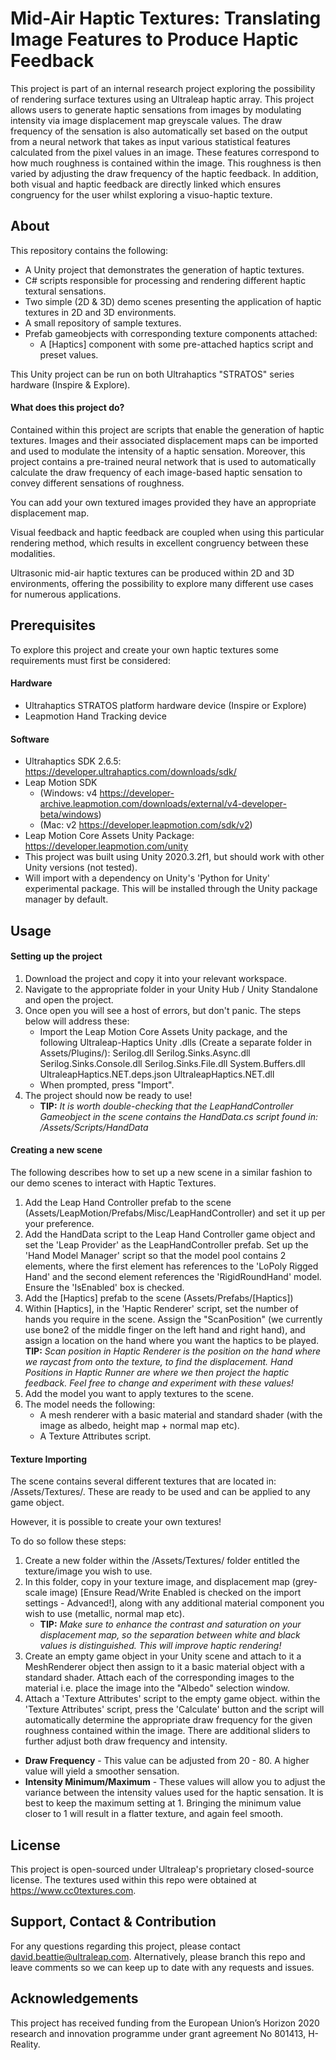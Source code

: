 # Mid-Air Haptic Textures: Translating Image Features to Produce Haptic Feedback
This project is part of an internal research project exploring the possibility of rendering surface textures using an Ultraleap haptic array. This project allows users to generate haptic sensations from images by modulating intensity via image displacement map greyscale values. The draw frequency of the sensation is also automatically set based on the output from a neural network that takes as input various statistical features calculated from the pixel values in an image. These features correspond to how much roughness is contained within the image. This roughness is then varied by adjusting the draw frequency of the haptic feedback. In addition, both visual and haptic feedback are directly linked which ensures congruency for the user whilst exploring a visuo-haptic texture.

## About
This repository contains the following:

* A Unity project that demonstrates the generation of haptic textures.
* C# scripts responsible for processing and rendering different haptic textural sensations.
* Two simple (2D & 3D) demo scenes presenting the application of haptic textures in 2D and 3D environments.
* A small repository of sample textures.
* Prefab gameobjects with corresponding texture components attached: 
	- A [Haptics] component with some pre-attached haptics script and preset values. 

This Unity project can be run on both Ultrahaptics "STRATOS" series hardware (Inspire & Explore).

#### What does this project do?
Contained within this project are scripts that enable the generation of haptic textures. Images and their associated displacement maps can be imported and used to modulate the intensity of a haptic sensation. Moreover, this project contains a pre-trained neural network that is used to automatically calculate the draw frequency of each image-based haptic sensation to convey different sensations of roughness.

You can add your own textured images provided they have an appropriate displacement map.

Visual feedback and haptic feedback are coupled when using this particular rendering method, which results in excellent congruency between these modalities.

Ultrasonic mid-air haptic textures can be produced within 2D and 3D environments, offering the possibility to explore many different use cases for numerous applications. 

## Prerequisites
To explore this project and create your own haptic textures some requirements must first be considered:

#### Hardware

* Ultrahaptics STRATOS platform hardware device (Inspire or Explore)
* Leapmotion Hand Tracking device

#### Software
* Ultrahaptics SDK 2.6.5: https://developer.ultrahaptics.com/downloads/sdk/
* Leap Motion SDK
	- (Windows: v4 https://developer-archive.leapmotion.com/downloads/external/v4-developer-beta/windows)
 	- (Mac: v2 https://developer.leapmotion.com/sdk/v2)
* Leap Motion Core Assets Unity Package: https://developer.leapmotion.com/unity
* This project was built using Unity 2020.3.2f1, but should work with other Unity versions (not tested).
* Will import with a dependency on Unity's 'Python for Unity' experimental package. This will be installed through the Unity package manager by default. 

## Usage

#### Setting up the project
1. Download the project and copy it into your relevant workspace. 
2. Navigate to the appropriate folder in your Unity Hub / Unity Standalone and open the project.
3. Once open you will see a host of errors, but don't panic. The steps below will address these:
	- Import the Leap Motion Core Assets Unity package, and the following Ultraleap-Haptics Unity .dlls (Create a separate folder in Assets/Plugins/):
		Serilog.dll
		Serilog.Sinks.Async.dll
		Serilog.Sinks.Console.dll
		Serilog.Sinks.File.dll
		System.Buffers.dll
		UltraleapHaptics.NET.deps.json
		UltraleapHaptics.NET.dll
	- When prompted, press "Import".
4. The project should now be ready to use!
	- **TIP:** *It is worth double-checking that the LeapHandController Gameobject in the scene contains the HandData.cs script found in: /Assets/Scripts/HandData*

#### Creating a new scene
The following describes how to set up a new scene in a similar fashion to our demo scenes to interact with Haptic Textures.

1. Add the Leap Hand Controller prefab to the scene (Assets/LeapMotion/Prefabs/Misc/LeapHandController) and set it up per your preference.
2. Add the HandData script to the Leap Hand Controller game object and set the 'Leap Provider' as the LeapHandController prefab. Set up the 'Hand Model Manager' script so that the model pool contains 2 elements, where the first element has references to the 'LoPoly Rigged Hand' and the second element references the 'RigidRoundHand' model. Ensure the 'IsEnabled' box is checked.
3. Add the [Haptics] prefab to the scene (Assets/Prefabs/[Haptics])
4. Within [Haptics], in the 'Haptic Renderer' script, set the number of hands you require in the scene. Assign the "ScanPosition" (we currently use bone2 of the middle finger on the left hand and right hand), and assign a location on the hand where you want the haptics to be played.
	**TIP:** *Scan position in Haptic Renderer is the position on the hand where we raycast from onto the texture, to find the displacement. Hand Positions in Haptic Runner are where we then project the haptic feedback. Feel free to change and experiment with these values!*
6. Add the model you want to apply textures to the scene. 
7. The model needs the following:
     - A mesh renderer with a basic material and standard shader (with the image as albedo, height map + normal map etc).
     - A Texture Attributes script.

#### Texture Importing
The scene contains several different textures that are located in: /Assets/Textures/. These are ready to be used and can be applied to any game object. 

However, it is possible to create your own textures!

To do so follow these steps:

1. Create a new folder within the /Assets/Textures/ folder entitled the texture/image you wish to use.
2. In this folder, copy in your texture image, and displacement map (grey-scale image) [Ensure Read/Write Enabled is checked on the import settings - Advanced!], along with any additional material component you wish to use (metallic, normal map etc).
	- **TIP:** *Make sure to enhance the contrast and saturation on your displacement map, so the separation between white and black values is distinguished. This will improve haptic rendering!*
4. Create an empty game object in your Unity scene and attach to it a MeshRenderer object then assign to it a basic material object with a standard shader. Attach each of the corresponding images to the material i.e. place the image into the "Albedo" selection window.
5. Attach a 'Texture Attributes' script to the empty game object. within the 'Texture Attributes' script, press the 'Calculate' button and the script will automatically determine the appropriate draw frequency for the given roughness contained within the image. There are additional sliders to further adjust both draw frequency and intensity.

* **Draw Frequency** - This value can be adjusted from 20 - 80. A higher value will yield a smoother sensation.
* **Intensity Minimum/Maximum** - These values will allow you to adjust the variance between the intensity values used for the haptic sensation. It is best to keep the maximum setting at 1. Bringing the minimum value closer to 1 will result in a flatter texture, and again feel smooth.

## License
This project is open-sourced under Ultraleap's proprietary closed-source license. The textures used within this repo were obtained at https://www.cc0textures.com.

## Support, Contact & Contribution
For any questions regarding this project, please contact david.beattie@ultraleap.com. Alternatively, please branch this repo and leave comments so we can keep up to date with any requests and issues.

## Acknowledgements
This project has received funding from the European Union’s Horizon 2020 research and innovation programme under grant agreement No 801413, H-Reality.